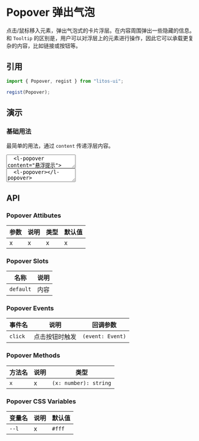 # Popover 弹出气泡

点击/鼠标移入元素，弹出气泡式的卡片浮层。在内容周围弹出一些隐藏的信息。和 `Tooltip` 的区别是，用户可以对浮层上的元素进行操作，因此它可以承载更复杂的内容，比如链接或按钮等。

## 引用

```js
import { Popover, regist } from "litos-ui";

regist(Popover);
```

## 演示

<script setup>
  import { set } from '../../src/components/utils/clickoutside';
  import { onMounted, nextTick } from 'vue';
  import { $one } from 'ph-utils/dom';

  onMounted(() => {
    nextTick(() => {
    });
  });
</script>

### 基础用法

最简单的用法，通过 `content` 传递浮层内容。

<ClientOnly>
<l-code-preview>
<textarea lang="html">
  <l-popover content="悬浮提示">
    <l-button slot="trigger">提示</l-button>
  </l-popover>
</textarea>
<div class="source">
<textarea lang="html">
  <l-popover></l-popover>
</textarea>
</div>
</l-code-preview>
</ClientOnly>

## API

### Popover Attibutes

<!-- prettier-ignore -->
| 参数 | 说明 | 类型 | 默认值 |
| --- | --- | --- | --- |
| x | x | x | x |

### Popover Slots

<!-- prettier-ignore -->
| 名称 | 说明 |
| --- | --- |
| `default` | 内容 |

### Popover Events

<!-- prettier-ignore -->
| 事件名 | 说明 | 回调参数 |
| --- | --- | --- |
| `click` | 点击按钮时触发 | `(event: Event)` |

### Popover Methods

<!-- prettier-ignore -->
| 方法名 | 说明 | 类型 |
| --- | --- | --- |
| `x` | x | `(x: number): string` |

### Popover CSS Variables

<!-- prettier-ignore -->
| 变量名 | 说明 | 默认值 |
| --- | --- | --- |
| `--l` | x | `#fff` |
